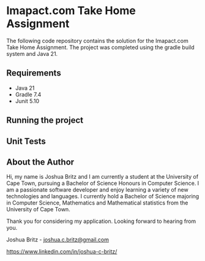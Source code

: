 # Imapact.com Take Home Assignment

The following code repository contains the solution for the Imapact.com Take Home Assignment. 
The project was completed using the gradle build system and Java 21.

## Requirements

- Java 21
- Gradle 7.4
- Junit 5.10

## Running the project


 
## Unit Tests



## About the Author

Hi, my name is Joshua Britz and I am currently a student at the University of Cape Town, pursuing a 
Bachelor of Science Honours in Computer Science. I am a passionate software developer and enjoy 
learning a variety of new technologies and languages. I currently hold a Bachelor of Science majoring in Computer 
Science, Mathematics and Mathematical statistics from the University of Cape Town.

Thank you for considering my application. Looking forward to hearing from you.

Joshua Britz - joshua.c.britz@gmail.com

https://www.linkedin.com/in/joshua-c-britz/